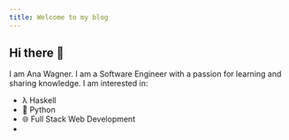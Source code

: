 ```yaml
---
title: Welcome to my blog
---
```


## Hi there 👋

I am Ana Wagner. I am a Software Engineer with a passion for learning and sharing knowledge.
I am interested in:

- &lambda; Haskell
- 🐍 Python
- 🌐 Full Stack Web Development
- 
